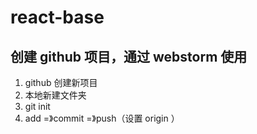 # react-base

## 创建 github 项目，通过 webstorm 使用

1. github 创建新项目
2. 本地新建文件夹
3. git init
4. add =》commit =》push（设置 origin ）
